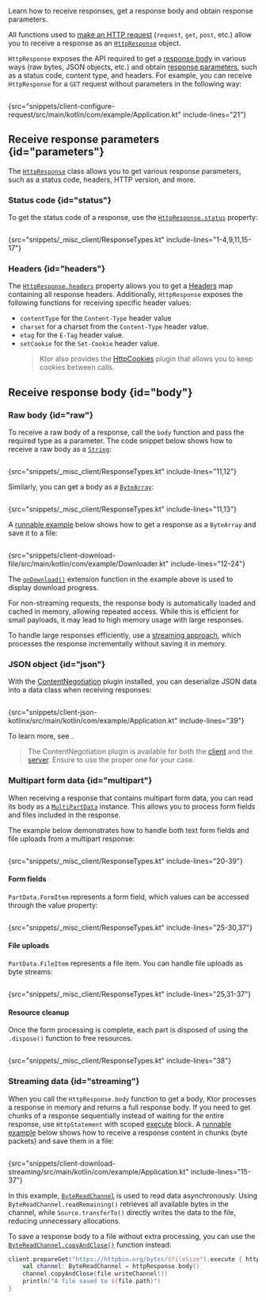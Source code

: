[//]: # (title: Receiving responses)

<show-structure for="chapter" depth="2"/>

<link-summary>
Learn how to receive responses, get a response body and obtain response parameters.
</link-summary>

All functions used to [make an HTTP request](client-requests.md) (`request`, `get`, `post`, etc.) allow you to receive a
response as
an [`HttpResponse`](https://api.ktor.io/ktor-client/ktor-client-core/io.ktor.client.statement/-http-response/index.html)
object.

`HttpResponse` exposes the API required to get a [response body](#body) in various ways (raw bytes, JSON
objects, etc.) and obtain [response parameters](#parameters), such as a status code, content type, and headers.
For example, you can receive `HttpResponse` for a `GET` request without parameters in the following way:

```kotlin
```
{src="snippets/client-configure-request/src/main/kotlin/com/example/Application.kt" include-lines="21"}

## Receive response parameters {id="parameters"}

The [`HttpResponse`](https://api.ktor.io/ktor-client/ktor-client-core/io.ktor.client.statement/-http-response/index.html)
class allows you to get various response parameters, such as a status code, headers, HTTP version, and more.

### Status code {id="status"}

To get the status code of a response, use the
[`HttpResponse.status`](https://api.ktor.io/ktor-client/ktor-client-core/io.ktor.client.statement/-http-response/status.html)
property:

```kotlin
```

{src="snippets/_misc_client/ResponseTypes.kt" include-lines="1-4,9,11,15-17"}

### Headers {id="headers"}

The [
`HttpResponse.headers`](https://api.ktor.io/ktor-client/ktor-client-core/io.ktor.client.statement/-http-response/index.html)
property allows you to get a [Headers](https://api.ktor.io/ktor-http/io.ktor.http/-headers/index.html) map containing
all response headers. Additionally, `HttpResponse` exposes the following functions for receiving specific header values:

* `contentType` for the `Content-Type` header value
* `charset` for a charset from the `Content-Type` header value.
* `etag` for the `E-Tag` header value.
* `setCookie` for the `Set-Cookie` header value.
  > Ktor also provides the [HttpCookies](client-cookies.md) plugin that allows you to keep cookies between calls.


## Receive response body {id="body"}

### Raw body {id="raw"}

To receive a raw body of a response, call the `body` function and pass the required type as a parameter. The code
snippet below shows how to receive a raw body as a [`String`](https://kotlinlang.org/api/latest/jvm/stdlib/kotlin/-string/):

```kotlin
```
{src="snippets/_misc_client/ResponseTypes.kt" include-lines="11,12"}

Similarly, you can get a body as a [`ByteArray`](https://kotlinlang.org/api/latest/jvm/stdlib/kotlin/-byte-array/):

```kotlin
```
{src="snippets/_misc_client/ResponseTypes.kt" include-lines="11,13"}

A [runnable example](https://github.com/ktorio/ktor-documentation/tree/%ktor_version%/codeSnippets/snippets/client-download-file)
below shows how to get a response as a `ByteArray` and save it to a file:

```kotlin
```
{src="snippets/client-download-file/src/main/kotlin/com/example/Downloader.kt" include-lines="12-24"}

The [`onDownload()`](https://api.ktor.io/ktor-client/ktor-client-core/io.ktor.client.plugins/on-download.html) extension
function in the example above is used to display download progress.

For non-streaming requests, the response body is automatically loaded and cached in memory, allowing repeated access.
While this is efficient for small payloads, it may lead to high memory usage with large responses.

To handle large responses efficiently, use a [streaming approach](#streaming),
which processes the response incrementally without saving it in memory.

### JSON object {id="json"}

With the [ContentNegotiation](client-serialization.md) plugin installed, you can deserialize JSON data into a data class
when receiving responses:

```kotlin
```
{src="snippets/client-json-kotlinx/src/main/kotlin/com/example/Application.kt" include-lines="39"}

To learn more, see [](client-serialization.md#receive_send_data).

> The ContentNegotiation plugin is available for both the [client](client-serialization.md) and
> the [server](server-serialization.md). Ensure to use the proper one for your case.

### Multipart form data {id="multipart"}

When receiving a response that contains multipart form data, you can read its body as a
[`MultiPartData`](https://api.ktor.io/ktor-http/io.ktor.http.content/-multi-part-data/index.html) instance.
This allows you to process form fields and files included in the response.

The example below demonstrates how to handle both text form fields and file uploads from a multipart response:

```kotlin
```

{src="snippets/_misc_client/ResponseTypes.kt" include-lines="20-39"}

#### Form fields

`PartData.FormItem` represents a form field, which values can be accessed through the value property:

```kotlin
```

{src="snippets/_misc_client/ResponseTypes.kt" include-lines="25-30,37"}

#### File uploads

`PartData.FileItem` represents a file item. You can handle file uploads as byte streams:


```kotlin
```

{src="snippets/_misc_client/ResponseTypes.kt" include-lines="25,31-37"}

#### Resource cleanup

Once the form processing is complete, each part is disposed of using the `.dispose()` function to free resources.

```kotlin
```

{src="snippets/_misc_client/ResponseTypes.kt" include-lines="38"}

### Streaming data {id="streaming"}

When you call the `HttpResponse.body` function to get a body, Ktor processes a response in memory and returns a full
response body. If you need to get chunks of a response sequentially instead of waiting for the entire response, use
`HttpStatement` with
scoped [execute](https://api.ktor.io/ktor-client/ktor-client-core/io.ktor.client.statement/-http-statement/execute.html)
block.
A [runnable example](https://github.com/ktorio/ktor-documentation/tree/%ktor_version%/codeSnippets/snippets/client-download-streaming)
below shows how to receive a response content in chunks (byte packets) and save them in a file:

```kotlin
```
{src="snippets/client-download-streaming/src/main/kotlin/com/example/Application.kt" include-lines="15-37"}

In this example, [`ByteReadChannel`](https://api.ktor.io/ktor-io/io.ktor.utils.io/-byte-read-channel/index.html) is used
to read data asynchronously. Using `ByteReadChannel.readRemaining()` retrieves all available bytes in the channel, while
`Source.transferTo()` directly writes the data to the file, reducing unnecessary allocations.

To save a response body to a file without extra processing, you can use the
[`ByteReadChannel.copyAndClose()`](https://api.ktor.io/ktor-io/io.ktor.utils.io/copy-and-close.html) function instead:

```Kotlin
client.prepareGet("https://httpbin.org/bytes/$fileSize").execute { httpResponse ->
    val channel: ByteReadChannel = httpResponse.body()
    channel.copyAndClose(file.writeChannel())
    println("A file saved to ${file.path}")
}
```
